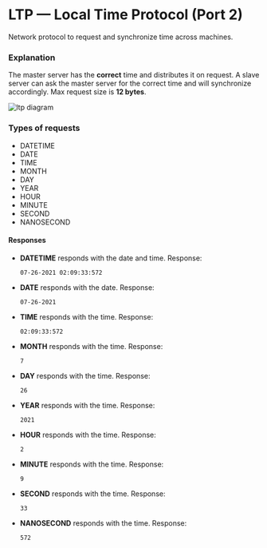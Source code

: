 # LTP — Local Time Protocol (Port 2)
Network protocol to request and synchronize time across machines.

### Explanation
The master server has the **correct** time and distributes it on request. A slave server can ask the master server for the correct time and will synchronize accordingly. Max request size is **12 bytes**.

![ltp diagram](https://user-images.githubusercontent.com/19865145/127964125-2172283c-d277-4c7b-b2db-052605e60f5e.jpeg)

### Types of requests
- DATETIME
- DATE
- TIME
- MONTH
- DAY
- YEAR
- HOUR
- MINUTE
- SECOND
- NANOSECOND

#### Responses
- **DATETIME** responds with the date and time. Response:
    ```
    07-26-2021 02:09:33:572
    ```
- **DATE** responds with the date. Response:
    ```
    07-26-2021
    ```
- **TIME** responds with the time. Response:
    ```
    02:09:33:572
    ```
- **MONTH** responds with the time. Response:
    ```
    7
    ```
- **DAY** responds with the time. Response:
    ```
    26
    ```
- **YEAR** responds with the time. Response:
    ```
    2021
    ```
- **HOUR** responds with the time. Response:
    ```
    2
    ```
- **MINUTE** responds with the time. Response:
    ```
    9
    ```
- **SECOND** responds with the time. Response:
    ```
    33
    ```

- **NANOSECOND** responds with the time. Response:
    ```
    572
    ```

